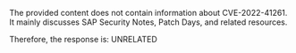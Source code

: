 The provided content does not contain information about CVE-2022-41261. It mainly discusses SAP Security Notes, Patch Days, and related resources.

Therefore, the response is: UNRELATED